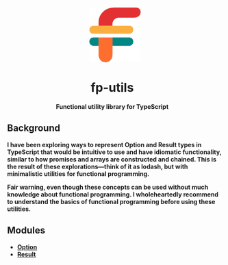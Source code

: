 <p align="center">
  <img src="assets/fp-utils.png">
</p>

<h1 align="center">fp-utils&nbsp;&nbsp;</h1>
<p align="center"><b>Functional utility library for TypeScript&nbsp;&nbsp;&nbsp;&nbsp;

## Background

I have been exploring ways to represent Option and Result types in TypeScript
that would be intuitive to use and have idiomatic functionality, similar to how
promises and arrays are constructed and chained. This is the result of these
explorations—think of it as lodash, but with minimalistic utilities for
functional programming.

Fair warning, even though these concepts can be used without much knowledge
about functional programming. I wholeheartedly recommend to understand the
basics of functional programming before using these utilities.

## Modules

- [Option](/option/README.md)
- [Result](/result/README.md)
